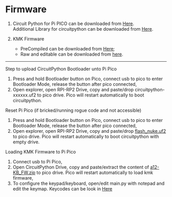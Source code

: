 # Firmware

1. Circuit Python for Pi PICO can be downloaded from [Here](https://circuitpython.org/board/raspberry_pi_pico/).  
Additional Library for circuitpython can be downloaded from [Here](https://circuitpython.org/libraries).

2. KMK Firmware
    * PreCompiled can be downloaded from [Here](https://cdn.kmkfw.io/kmk-latest.zip);
    * Raw and editable can be downloaded from [here](https://cdn.kmkfw.io/kmk-latest.unoptimized.zip). 

***

Step to upload CircuitPython Bootloader unto Pi Pico
1. Press and hold Bootloader button on Pico, connect usb to pico to enter Bootloader Mode, release the button after pico connected,
2. Open explorer, open RPI-RP2 Drive, copy and paste/drop circuitpython-xxxxxx.uf2 to pico drive. Pico will restart automatically to boot circuitpython.

Reset Pi Pico (if bricked/running rogue code and not accessible)
1. Press and hold Bootloader button on Pico, connect usb to pico to enter Bootloader Mode, release the button after pico connected,
2. Open explorer, open RPI-RP2 Drive, copy and paste/drop [flash_nuke.uf2](https://github.com/mahadi22/a12-KB/raw/main/_firmware/flash_nuke.uf2) to pico drive. Pico will restart automatically to boot circuitpython with empty drive.

Loading KMK Firmware to Pi Pico
1. Connect usb to Pi Pico,
2. Open CircuitPython Drive, copy and paste/extract the content of [a12-KB_FW.zip](./a12-KB_FW.zip) to pico drive. Pico will restart automatically to load kmk firmware,
3. To configure the keypad/keyboard, open/edit main.py with notepad and edit the keymap. Keycodes can be look in [Here](https://github.com/KMKfw/kmk_firmware/blob/master/docs/keycodes.md)
